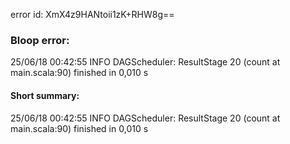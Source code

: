 error id: XmX4z9HANtoii1zK+RHW8g==
### Bloop error:

25/06/18 00:42:55 INFO DAGScheduler: ResultStage 20 (count at main.scala:90) finished in 0,010 s
#### Short summary: 

25/06/18 00:42:55 INFO DAGScheduler: ResultStage 20 (count at main.scala:90) finished in 0,010 s